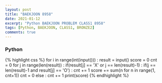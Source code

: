 ```yaml
---
layout: post
title: "BAEKJOON 8958"
date: 2021-01-12
excerpt: "Python BAEKJOON PROBLEM CLASS1 8958"
tags: [Python, BAEKJOON, CLASS1, BRONZE2]
comments: true
---
```


### Python
{% highlight css %}
for i in range(int(input())) :
    result = input()
    score = 0
    cnt = 0
    for j in range(len(result)) :
        if(result[j] == 'X' or j == len(result)-1) :
            if(j == len(result)-1 and result[j] == 'O') : cnt += 1
            score += sum(n for n in range(1, cnt+1))
            cnt = 0
        else :
            cnt += 1
    print(score)
{% endhighlight %}  